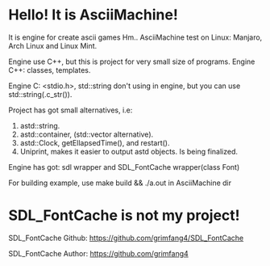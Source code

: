 # Hello! It is AsciiMachine!
It is engine for create ascii games
Hm.. AsciiMachine test on Linux: Manjaro, Arch Linux and Linux Mint.

Engine use C++, but this is project for very small size of programs.
Engine C++: classes, templates.

Engine C: <stdio.h>, std::string don't using in engine, but you can use std::string(.c_str()).

Project has got small alternatives, i.e: 
1. astd::string.
2. astd::container, (std::vector alternative).
3. astd::Clock, getEllapsedTime(), and restart().
4. Uniprint, makes it easier to output astd objects. Is being finalized.

Engine has got: sdl wrapper and SDL_FontCache wrapper(class Font) 

For building example, use make build && ./a.out in AsciiMachine dir

# SDL_FontCache is not my project!

SDL_FontCache Github: https://github.com/grimfang4/SDL_FontCache

SDL_FontCache Author: https://github.com/grimfang4
